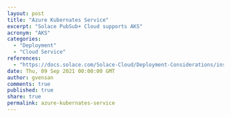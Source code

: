 ```yaml
---
layout: post
title: "Azure Kubernates Service"
excerpt: "Solace PubSub+ Cloud supports AKS"
acronym: "AKS"
categories:
  - "Deployment"
  - "Cloud Service"
references:
  - "https://docs.solace.com/Solace-Cloud/Deployment-Considerations/installing-ps-cloud-k8s-aks-specific-req.htm"
date: Thu, 09 Sep 2021 00:00:00 GMT
author: gvensan
comments: true
published: true
share: true
permalink: azure-kubernates-service
---
```

